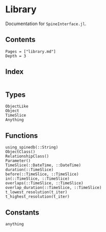 # Library

Documentation for `SpineInterface.jl`.

## Contents

```@contents
Pages = ["library.md"]
Depth = 3
```

## Index

```@index
```


## Types

```@docs
ObjectLike
Object
TimeSlice
Anything
```

## Functions

```@docs
using_spinedb(::String)
ObjectClass()
RelationshipClass()
Parameter()
TimeSlice(::DateTime, ::DateTime)
duration(::TimeSlice)
before(::TimeSlice, ::TimeSlice)
in(::TimeSlice, ::TimeSlice)
overlaps(::TimeSlice, ::TimeSlice)
overlap_duration(::TimeSlice, ::TimeSlice)
t_lowest_resolution(t_iter)
t_highest_resolution(t_iter)
```


## Constants

```@docs
anything
```
